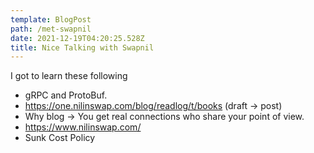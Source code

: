 ```yaml
---
template: BlogPost
path: /met-swapnil
date: 2021-12-19T04:20:25.528Z
title: Nice Talking with Swapnil
---
```

I got to learn these following

* gRPC and ProtoBuf.
* https://one.nilinswap.com/blog/readlog/t/books (draft -> post)
* Why blog -> You get real connections who share your point of view.
* https://www.nilinswap.com/
* Sunk Cost Policy
